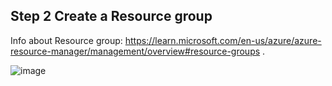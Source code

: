 ## Step 2 Create a Resource group
Info about Resource group: https://learn.microsoft.com/en-us/azure/azure-resource-manager/management/overview#resource-groups .

![image](https://github.com/olga12401/data-projects/assets/86374953/3119b5f8-e2b2-4dee-9e9b-97bbaf039c3c)
